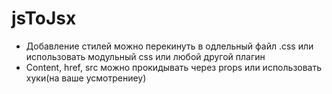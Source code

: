 # jsToJsx
- Добавление стилей можно перекинуть в одлельный файл .css или использовать модульный css или любой другой плагин
- Content, href, src можно прокидывать через props или использовать хуки(на ваше усмотрениеу)
